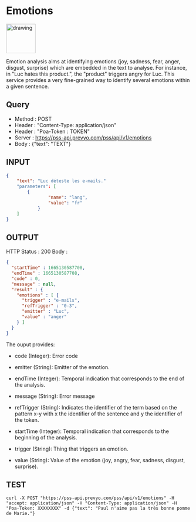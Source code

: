 Emotions
==

<img src="../images/ic_pss_sentiment.png" alt="drawing" width="80"/>

Emotion analysis aims at identifying emotions (joy, sadness, fear, anger, disgust, surprise) 
which are embedded in the text to analyse.
For instance, in "Luc hates this product.", the "product" triggers angry for Luc.
This service provides a very fine-grained way to identify several emotions within a given sentence. 


Query
--
* Method : POST
* Header : "Content-Type: application/json"
* Header : "Poa-Token : TOKEN"
* Server : https://pss-api.prevyo.com/pss/api/v1/emotions
* Body : {"text": "TEXT"}

INPUT
--

```JSON
{
    "text": "Luc déteste les e-mails."
    "parameters": [
        {
			    "name": "lang",
			    "value": "fr"
		    }
    ]
}
```

OUTPUT
--
HTTP Status : 200
Body :

```JSON
{
  "startTime" : 1665130587708,
  "endTime" : 1665130587708,
  "code" : 0,
  "message" : null,
  "result" : {
    "emotions" : [ {
      "trigger" : "e-mails",
      "refTrigger" : "0-3",
      "emitter" : "Luc",
      "value" : "anger"
    } ]
  }
}
```

The ouput provides:

* code (Integer): Error code

* emitter (String): Emitter of the emotion.

* endTime (Integer): Temporal indication that corresponds to the end of the analysis.

* message (String): Error message

* refTrigger (String): Indicates the identifier of the term based on the pattern x-y with x the identifier of the sentence and y the identifier of the token.

* startTime (Integer): Temporal indication that corresponds to the beginning of the analysis.

* trigger (String): Thing that triggers an emotion.

* value (String): Value of the emotion (joy, angry, fear, sadness, disgust, surprise).


TEST
--

`curl -X POST "https://pss-api.prevyo.com/pss/api/v1/emotions" -H "accept: application/json" -H "Content-Type: application/json" -H "Poa-Token: XXXXXXXX" -d {"text": "Paul n'aime pas la très bonne pomme de Marie."}`

